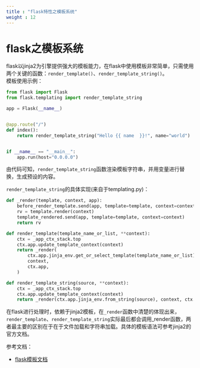 ```yaml
---
title : "flask特性之模板系统"
weight : 12
---
```



# flask之模板系统
flask以jinja2为引擎提供强大的模板能力，在flask中使用模板非常简单，只需使用两个关键的函数：`render_template()`、`render_template_string()`。  
模板使用示例：

```python
from flask import Flask
from flask.templating import render_template_string

app = Flask(__name__)


@app.route("/")
def index():
    return render_template_string("Hello {{ name  }}!", name="world")


if __name__ == "__main__":
    app.run(host="0.0.0.0")
```
由代码可知，`render_template_string`函数渲染模板字符串，并用变量进行替换，生成预设的内容。  

`render_template_string`的具体实现(来自于templating.py)：  

```python
def _render(template, context, app):
    before_render_template.send(app, template=template, context=context)
    rv = template.render(context)
    template_rendered.send(app, template=template, context=context)
    return rv

def render_template(template_name_or_list, **context):
    ctx = _app_ctx_stack.top
    ctx.app.update_template_context(context)
    return _render(
        ctx.app.jinja_env.get_or_select_template(template_name_or_list),
        context,
        ctx.app,
    )

def render_template_string(source, **context):
    ctx = _app_ctx_stack.top
    ctx.app.update_template_context(context)
    return _render(ctx.app.jinja_env.from_string(source), context, ctx.app)

```
在flask进行处理时，依赖于jinja2模板，在`_render`函数中清楚的体现出来，`render_template`、`render_template_string`实际最后都会调用_render函数，两者最主要的区别在于在于文件加载和字符串加载。具体的模板语法可参考jinja2的官方文档。


参考文档：  
* [flask模板文档](https://flask.palletsprojects.com/en/1.1.x/templating/)
